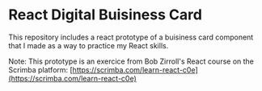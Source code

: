 # React Digital Buisiness Card

This repository includes a react prototype of a buisiness card component that I made as a way to practice my React skills.

Note: This prototype is an exercice from Bob Zirroll's React course on the Scrimba platform: [https://scrimba.com/learn-react-c0e](https://scrimba.com/learn-react-c0e)
